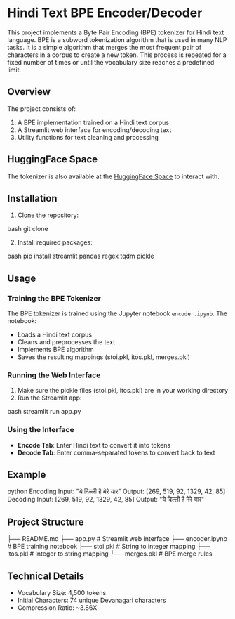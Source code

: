 # Hindi Text BPE Encoder/Decoder

This project implements a Byte Pair Encoding (BPE) tokenizer for Hindi text language. BPE is a subword tokenization algorithm that is used in many NLP tasks. It is a simple algorithm that merges the most frequent pair of characters in a corpus to create a new token. This process is repeated for a fixed number of times or until the vocabulary size reaches a predefined limit.

## Overview

The project consists of:
1. A BPE implementation trained on a Hindi text corpus
2. A Streamlit web interface for encoding/decoding text
3. Utility functions for text cleaning and processing

## HuggingFace Space

The tokenizer is also available at the [HuggingFace Space](https://huggingface.co/spaces/Prachik16/BPE_for_Indian_Language_Corpus) to interact with.

## Installation

1. Clone the repository: 

bash
git clone <repository-url>


2. Install required packages:

bash
pip install streamlit pandas regex tqdm pickle


## Usage

### Training the BPE Tokenizer
The BPE tokenizer is trained using the Jupyter notebook `encoder.ipynb`. The notebook:
- Loads a Hindi text corpus
- Cleans and preprocesses the text
- Implements BPE algorithm
- Saves the resulting mappings (stoi.pkl, itos.pkl, merges.pkl)

### Running the Web Interface
1. Make sure the pickle files (stoi.pkl, itos.pkl) are in your working directory
2. Run the Streamlit app:

bash
streamlit run app.py


### Using the Interface
- **Encode Tab**: Enter Hindi text to convert it into tokens
- **Decode Tab**: Enter comma-separated tokens to convert back to text

## Example
python
Encoding
Input: "ये दिल्ली है मेरे यार"
Output: [269, 519, 92, 1329, 42, 85]
Decoding
Input: [269, 519, 92, 1329, 42, 85]
Output: "ये दिल्ली है मेरे यार"

## Project Structure

├── README.md 
├── app.py # Streamlit web interface
├── encoder.ipynb # BPE training notebook
├── stoi.pkl # String to integer mapping
├── itos.pkl # Integer to string mapping
└── merges.pkl # BPE merge rules

## Technical Details

- Vocabulary Size: 4,500 tokens
- Initial Characters: 74 unique Devanagari characters
- Compression Ratio: ~3.86X

